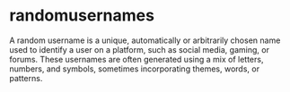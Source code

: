 # randomusernames
A random username is a unique, automatically or arbitrarily chosen name used to identify a user on a platform, such as social media, gaming, or forums. These usernames are often generated using a mix of letters, numbers, and symbols, sometimes incorporating themes, words, or patterns.
